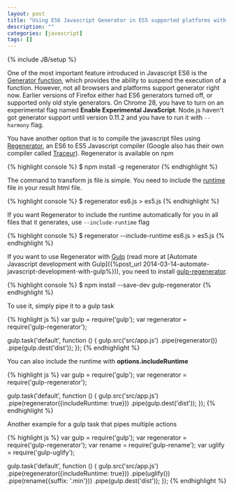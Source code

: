 ```yaml
---
layout: post
title: "Using ES6 Javascript Generator in ES5 supported platforms with Regenerator"
description: ""
categories: [javascript]
tags: []
---
```

{% include JB/setup %}

One of the most important feature introduced in Javascript ES6 is the
[Generator function](http://jlongster.com/2012/10/05/javascript-yield.html),
which provides the ability to suspend the execution of a function. However, not
all browsers and platforms support generator right now. Earlier versions of
Firefox either had ES6 generators turned off, or supported only old style
generators. On Chrome 28, you have to turn on an experimental flag named
**Enable Experimental JavaScript**. Node.js haven't got generator support until
version 0.11.2 and you have to run it with `--harmony` flag.

You have another option that is to compile the javascript files using
[Regenerator](http://facebook.github.io/regenerator/), an ES6 to ES5 Javascript
compiler (Google also has their own compiler called
[Traceur](https://github.com/google/traceur-compiler)). Regenerator is available
on npm

{% highlight console %}
$ npm install -g regenerator
{% endhighlight %}

The command to transform js file is simple. You need to include the
[runtime](https://github.com/facebook/regenerator/tree/master/runtime) file in
your result html file.

{% highlight console %}
$ regenerator es6.js > es5.js
{% endhighlight %}

If you want Regenerator to include the runtime automatically for you in all
files that it generates, use `--include-runtime` flag

{% highlight console %}
$ regenerator --include-runtime es6.js > es5.js
{% endhighlight %}

<!-- more -->

If you want to use Regenerator with [Gulp](http://gulpjs.com/) (read more at
[Automate Javascript development with Gulp]({%post_url 2014-03-14-automate-javascript-development-with-gulp%})),
you need to install [gulp-regenerator](https://www.npmjs.org/package/gulp-regenerator).

{% highlight console %}
$ npm install --save-dev gulp-regenerator
{% endhighlight %}

To use it, simply pipe it to a gulp task

{% highlight js %}
var gulp = require('gulp');
var regenerator = require('gulp-regenerator');

gulp.task('default', function () {
    gulp.src('src/app.js')
        .pipe(regenerator())
        .pipe(gulp.dest('dist'));
});
{% endhighlight %}

You can also include the runtime with **options.includeRuntime**

{% highlight js %}
var gulp = require('gulp');
var regenerator = require('gulp-regenerator');

gulp.task('default', function () {
    gulp.src('src/app.js')
        .pipe(regenerator({includeRuntime: true}))
        .pipe(gulp.dest('dist'));
});
{% endhighlight %}

Another example for a gulp task that pipes multiple actions

{% highlight js %}
var gulp = require('gulp');
var regenerator = require('gulp-regenerator');
var rename = require('gulp-rename');
var uglify = require('gulp-uglify');

gulp.task('default', function () {
    gulp.src('src/app.js')
        .pipe(regenerator({includeRuntime: true}))
        .pipe(uglify())
        .pipe(rename({suffix: '.min'}))
        .pipe(gulp.dest('dist'));
});
{% endhighlight %}
